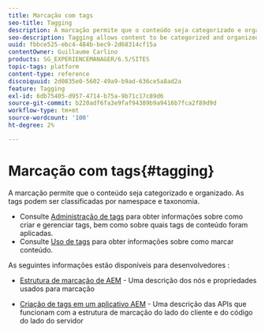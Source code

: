```yaml
---
title: Marcação com tags
seo-title: Tagging
description: A marcação permite que o conteúdo seja categorizado e organizado
seo-description: Tagging allows content to be categorized and organized
uuid: fbbce525-ebc4-484b-bec9-2d68314cf15a
contentOwner: Guillaume Carlino
products: SG_EXPERIENCEMANAGER/6.5/SITES
topic-tags: platform
content-type: reference
discoiquuid: 2d0835e0-5602-49a9-b9ad-636ce5a8ad2a
feature: Tagging
exl-id: 6db75405-d957-4714-b75a-9b71c17c89d6
source-git-commit: b220adf6fa3e9faf94389b9a9416b7fca2f89d9d
workflow-type: tm+mt
source-wordcount: '100'
ht-degree: 2%

---
```


# Marcação com tags{#tagging}

A marcação permite que o conteúdo seja categorizado e organizado. As tags podem ser classificadas por namespace e taxonomia.

* Consulte [Administração de tags](/help/sites-administering/tags.md) para obter informações sobre como criar e gerenciar tags, bem como sobre quais tags de conteúdo foram aplicadas.
* Consulte [Uso de tags](/help/sites-authoring/tags.md) para obter informações sobre como marcar conteúdo.

As seguintes informações estão disponíveis para desenvolvedores :

* [Estrutura de marcação de AEM](/help/sites-developing/framework.md) - Uma descrição dos nós e propriedades usados para marcação

* [Criação de tags em um aplicativo AEM](/help/sites-developing/building.md) - Uma descrição das APIs que funcionam com a estrutura de marcação do lado do cliente e do código do lado do servidor
